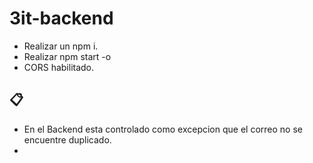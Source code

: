 # 3it-backend

- Realizar un npm i.
- Realizar npm start -o
- CORS habilitado.



## 📋
- En el Backend esta controlado como excepcion que el correo no se encuentre duplicado.
- 


